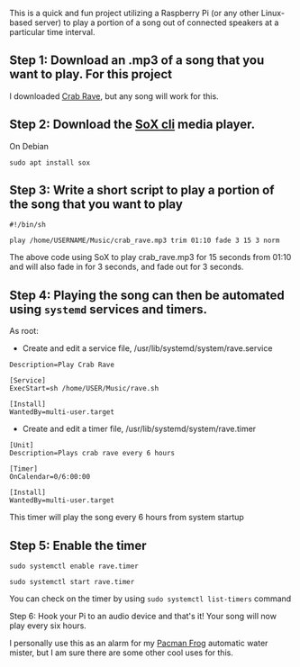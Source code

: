 This is a quick and fun project utilizing a Raspberry Pi (or any other
Linux-based server) to play a portion of a song out of connected speakers 
at a particular time interval. 

## Step 1: Download an .mp3 of a song that you want to play. For this project
I downloaded [Crab Rave](https://www.youtube.com/watch?v=LDU_Txk06tM&ab_channel=MonstercatInstinct), 
but any song will work for this.

## Step 2: Download the [SoX cli](https://sox.sourceforge.net/) media player.

On Debian

```
sudo apt install sox

```
## Step 3: Write a short script to play a portion of the song that you want to play

```
#!/bin/sh

play /home/USERNAME/Music/crab_rave.mp3 trim 01:10 fade 3 15 3 norm

```
The above code using SoX to play crab_rave.mp3 for 15 seconds from 01:10 and will
also fade in for 3 seconds, and fade out for 3 seconds.

## Step 4: Playing the song can then be automated using `systemd` services and timers.

As root:

* Create and edit a service file, /usr/lib/systemd/system/rave.service

```[Unit]
Description=Play Crab Rave

[Service]
ExecStart=sh /home/USER/Music/rave.sh

[Install]
WantedBy=multi-user.target
```

* Create and edit a timer file, /usr/lib/systemd/system/rave.timer

```
[Unit]
Description=Plays crab rave every 6 hours

[Timer]
OnCalendar=0/6:00:00

[Install]
WantedBy=multi-user.target
```
This timer will play the song every 6 hours from system startup

## Step 5: Enable the timer

```
sudo systemctl enable rave.timer

sudo systemctl start rave.timer

```

You can check on the timer by using `sudo systemctl list-timers` command

Step 6: Hook your Pi to an audio device and that's it! Your song will now play
every six hours. 

I personally use this as an alarm for my [Pacman Frog](https://en.wikipedia.org/wiki/Ceratophrys) automatic water mister,
but I am sure there are some other cool uses for this.

